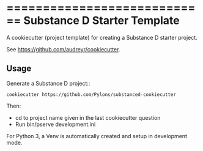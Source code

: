 ============================
Substance D Starter Template
============================

A cookiecutter (project template) for creating a Substance D starter project.

See https://github.com/audreyr/cookiecutter.

Usage
-----

Generate a Substance D project::

    cookiecutter https://github.com/Pylons/substanced-cookiecutter

Then:

* cd to project name given in the last cookiecutter question
* Run bin/pserve development.ini

For Python 3, a Venv is automatically created and setup in development mode.
